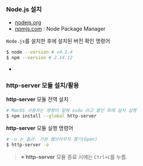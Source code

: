 ### Node.js 설치

- [nodejs.org](http://nodejs.org/)
- [npmjs.com](https://www.npmjs.com/) : Node Package Manager

`Node.js`를 설치한 후에 설치된 버전 확인 명령어

```sh
$ node --version # v4.2.4
$ npm --version # 2.14.12
```

-

### http-server 모듈 설치/활용

**http-server** 모듈 전역 설치

```sh
# MacOS 사용자는 명령어 앞에 sudo 라고 붙인 후에 설치 실행
$ npm install --global http-server
```

**http-server** 모듈 실행 명령어

```sh
# -o 는 옵션. 기본 웹브라우저 열기(Open)
$ http-server -o
```

> ※ **http-server** 모듈 종료 시에는 `Ctrl+C`를 누름.

